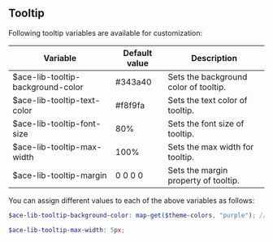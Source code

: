 ## Tooltip
Following tooltip variables are available for customization:

| Variable                           | Default value        | Description                               |
| -----------------------------------|----------------------|-------------------------------------------|
| $ace-lib-tooltip-background-color  | #343a40              | Sets the background color of tooltip.     |
| $ace-lib-tooltip-text-color        | #f8f9fa              | Sets the text color of tooltip.           |
| $ace-lib-tooltip-font-size         | 80%                  | Sets the font size of tooltip.            |
| $ace-lib-tooltip-max-width         | 100%                 | Sets the max width for tooltip.           |
| $ace-lib-tooltip-margin            | 0 0 0 0              | Sets the margin property of tooltip.      |

You can assign different values to each of the above variables as follows:
```scss
$ace-lib-tooltip-background-color: map-get($theme-colors, "purple"); // This map color must be present in the $theme-colors map.

$ace-lib-tooltip-max-width: 5px;
```
